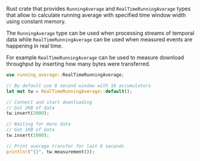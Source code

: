 Rust crate that provides `RunningAverage` and `RealTimeRunningAverage` types that allow to calculate running average with specified time window width using constant memory.

The `RunningAverage` type can be used when processing streams of temporal data while `RealTimeRunningAverage` can be used when measured events are happening in real time.

For example `RealTimeRunningAverage` can be used to measure download throughput by inserting how many bytes were transferred.
```rust
use running_average::RealTimeRunningAverage;

// By default use 8 second window with 16 accumulators
let mut tw = RealTimeRunningAverage::default();

// Connect and start downloading
// Got 2KB of data
tw.insert(2000);

// Waiting for more data
// Got 1KB of data
tw.insert(1000);

// Print average transfer for last 8 seconds
println!("{}", tw.measurement());
```